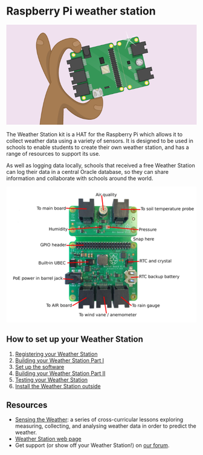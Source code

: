 # Raspberry Pi weather station

![](cover.png)

The Weather Station kit is a HAT for the Raspberry Pi which allows it to collect weather data using a variety of sensors. It is designed to be used in schools to enable students to create their own weather station, and has a range of resources to support its use.

As well as logging data locally, schools that received a free Weather Station can log their data in a central Oracle database, so they can share information and collaborate with schools around the world.


![Weather Station](images/weather-station-kit.png)

## How to set up your Weather Station

1. [Registering your Weather Station](register.md)
1. [Building your Weather Station Part I](build.md)
1. [Set up the software](software.md)
1. [Building your Weather Station Part II](build2.md)
1. [Testing your Weather Station](test.md)
1. [Install the Weather Station outside](siting.md)

## Resources

- [Sensing the Weather](https://github.com/raspberrypilearning/sensing-the-weather): a series of cross-curricular lessons exploring measuring, collecting, and analysing weather data in order to predict the weather.
- [Weather Station web page](https://www.raspberrypi.org/weather-station)
- Get support (or show off your Weather Station!) on [our forum](https://www.raspberrypi.org/forums/viewforum.php?f=112).


